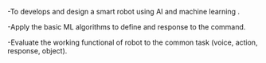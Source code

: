 -To develops and design a smart robot using AI and machine learning .

-Apply the basic ML algorithms to define and response to the command.

-Evaluate the working functional of robot to the common task (voice, action, response, object).
